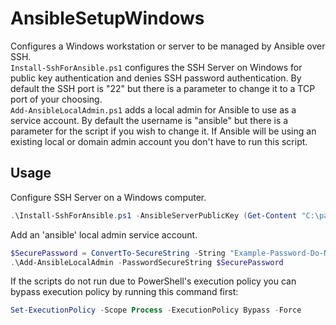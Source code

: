# AnsibleSetupWindows
Configures a Windows workstation or server to be managed by Ansible over SSH.  
`Install-SshForAnsible.ps1` configures the SSH Server on Windows for public key authentication and denies SSH password authentication.  By default the SSH port is "22" but there is a parameter to change it to a TCP port of your choosing.  
`Add-AnsibleLocalAdmin.ps1` adds a local admin for Ansible to use as a service account.  By default the username is "ansible" but there is a parameter for the script if you wish to change it.  If Ansible will be using an existing local or domain admin account you don't have to run this script. 

## Usage

Configure SSH Server on a Windows computer.
```powershell
.\Install-SshForAnsible.ps1 -AnsibleServerPublicKey (Get-Content "C:\path\to\ansible\server's\public\key\ansible_ed25519.pub")
```

Add an 'ansible' local admin service account.
```powershell
$SecurePassword = ConvertTo-SecureString -String "Example-Password-Do-Not-Use" -AsPlainText -Force
.\Add-AnsibleLocalAdmin -PasswordSecureString $SecurePassword
```

If the scripts do not run due to PowerShell's execution policy you can bypass execution policy by running this command first:  
```powershell
Set-ExecutionPolicy -Scope Process -ExecutionPolicy Bypass -Force
```